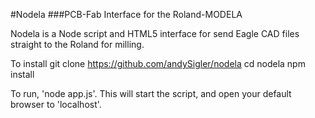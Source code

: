 #Nodela
###PCB-Fab Interface for the Roland-MODELA

Nodela is a Node script and HTML5 interface for send Eagle CAD files straight to the Roland for milling.

To install
	git clone https://github.com/andySigler/nodela
	cd nodela
	npm install

To run, 'node app.js'. This will start the script, and open your default browser to 'localhost'.